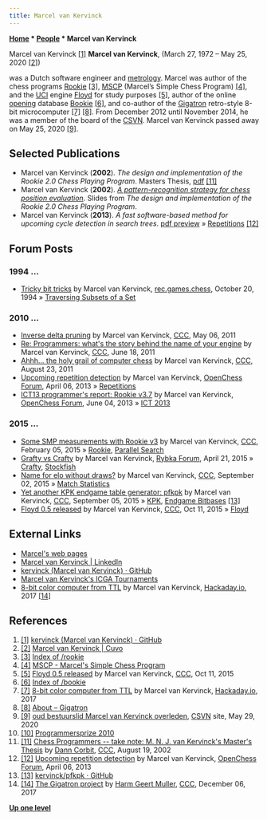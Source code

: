 ```yaml
---
title: Marcel van Kervinck
---
```

**[Home](Home "Home") \* [People](People "People") \* Marcel van Kervinck**



 [](https://github.com/kervinck) Marcel van Kervinck <a id="cite-note-1" href="#cite-ref-1">[1]</a> 
**Marcel van Kervinck**, (March 27, 1972 – May 25, 2020 <a id="cite-note-2" href="#cite-ref-2">[2]</a>)  

was a Dutch software engineer and [metrology](https://en.wikipedia.org/wiki/Metrology). Marcel was author of the chess programs [Rookie](Rookie "Rookie") <a id="cite-note-3" href="#cite-ref-3">[3]</a>, [MSCP](MSCP "MSCP") (Marcel’s Simple Chess Program) <a id="cite-note-4" href="#cite-ref-4">[4]</a>, and the [UCI](UCI "UCI") engine [Floyd](Floyd "Floyd") for study purposes <a id="cite-note-5" href="#cite-ref-5">[5]</a>, author of the online [opening](Opening "Opening") database [Bookie](index.php?title=Bookie&action=edit&redlink=1 "Bookie (page does not exist)") <a id="cite-note-6" href="#cite-ref-6">[6]</a>, and co-author of the [Gigatron](Hardware#Gigatron "Hardware") retro-style 8-bit microcomputer <a id="cite-note-7" href="#cite-ref-7">[7]</a> <a id="cite-note-8" href="#cite-ref-8">[8]</a>. From December 2012 until November 2014, he was a member of the board of the [CSVN](CSVN "CSVN"). 
Marcel van Kervinck passed away on May 25, 2020 <a id="cite-note-9" href="#cite-ref-9">[9]</a>.



## Selected Publications


* Marcel van Kervinck (**2002**). *The design and implementation of the Rookie 2.0 Chess Playing Program*. Masters Thesis, [pdf](http://alexandria.tue.nl/extra2/afstversl/wsk-i/kervinck2002.pdf) <a id="cite-note-11" href="#cite-ref-11">[11]</a>
* Marcel van Kervinck (**2002**). *[A pattern-recognition strategy for chess position evaluation](http://marcelk.net/thesis/talk-eval-rookie/sld001.htm)*. Slides from *The design and implementation of the Rookie 2.0 Chess Playing Program*.
* Marcel van Kervinck (**2013**). *A fast software-based method for upcoming cycle detection in search trees*. [pdf preview](http://marcelk.net/2013-04-06/paper/upcoming-rep-v2.pdf) » [Repetitions](Repetitions "Repetitions") <a id="cite-note-12" href="#cite-ref-12">[12]</a>


## Forum Posts


### 1994 ...


* [Tricky bit tricks](https://groups.google.com/d/msg/rec.games.chess/KnJvBnhgDKU/yCi5yBx18PQJ) by Marcel van Kervinck, [rec.games.chess](Computer_Chess_Forums "Computer Chess Forums"), October 20, 1994 » [Traversing Subsets of a Set](Traversing_Subsets_of_a_Set "Traversing Subsets of a Set")


### 2010 ...


* [Inverse delta pruning](http://www.talkchess.com/forum/viewtopic.php?t=38997) by Marcel van Kervinck, [CCC](CCC "CCC"), May 06, 2011
* [Re: Programmers: what's the story behind the name of your engine](http://www.talkchess.com/forum/viewtopic.php?topic_view=threads&p=410664&t=39407) by Marcel van Kervinck, [CCC](CCC "CCC"), June 18, 2011
* [Ahhh... the holy grail of computer chess](http://www.talkchess.com/forum/viewtopic.php?t=40166) by Marcel van Kervinck, [CCC](CCC "CCC"), August 23, 2011
* [Upcoming repetition detection](http://www.open-chess.org/viewtopic.php?f=5&t=2300) by Marcel van Kervinck, [OpenChess Forum](Computer_Chess_Forums "Computer Chess Forums"), April 06, 2013 » [Repetitions](Repetitions "Repetitions")
* [ICT13 programmer's report: Rookie v3.7](http://www.open-chess.org/viewtopic.php?f=3&t=2336) by Marcel van Kervinck, [OpenChess Forum](Computer_Chess_Forums "Computer Chess Forums"), June 04, 2013 » [ICT 2013](ICT_2013 "ICT 2013")


### 2015 ...


* [Some SMP measurements with Rookie v3](http://www.talkchess.com/forum/viewtopic.php?t=55224) by Marcel van Kervinck, [CCC](CCC "CCC"), February 05, 2015 » [Rookie](Rookie "Rookie"), [Parallel Search](Parallel_Search "Parallel Search")
* [Grafty vs Crafty](http://rybkaforum.net/cgi-bin/rybkaforum/topic_show.pl?tid=30107) by Marcel van Kervinck, [Rybka Forum](Computer_Chess_Forums "Computer Chess Forums"), April 21, 2015 » [Crafty](Crafty "Crafty"), [Stockfish](Stockfish "Stockfish")
* [Name for elo without draws?](http://www.talkchess.com/forum/viewtopic.php?t=57482) by Marcel van Kervinck, [CCC](CCC "CCC"), September 02, 2015 » [Match Statistics](Match_Statistics "Match Statistics")
* [Yet another KPK endgame table generator: pfkpk](http://www.talkchess.com/forum/viewtopic.php?t=57517) by Marcel van Kervinck, [CCC](CCC "CCC"), September 05, 2015 » [KPK](KPK "KPK"), [Endgame Bitbases](Endgame_Bitbases "Endgame Bitbases") <a id="cite-note-13" href="#cite-ref-13">[13]</a>
* [Floyd 0.5 released](http://www.talkchess.com/forum/viewtopic.php?t=57913) by Marcel van Kervinck, [CCC](CCC "CCC"), Oct 11, 2015 » [Floyd](Floyd "Floyd")


## External Links


* [Marcel's web pages](https://marcelk.net/)
* [Marcel van Kervinck | LinkedIn](https://www.linkedin.com/in/kervinck/)
* [kervinck (Marcel van Kervinck) · GitHub](https://github.com/kervinck)
* [Marcel van Kervinck's ICGA Tournaments](https://www.game-ai-forum.org/icga-tournaments/person.php?id=798)
* [8-bit color computer from TTL](https://hackaday.io/project/20781-8-bit-color-computer-from-ttl) by Marcel van Kervinck, [Hackaday.io](https://en.wikipedia.org/wiki/Hackaday), 2017 <a id="cite-note-14" href="#cite-ref-14">[14]</a>


## References


1. <a id="cite-ref-1" href="#cite-note-1">[1]</a> [kervinck (Marcel van Kervinck) · GitHub](https://github.com/kervinck)
2. <a id="cite-ref-2" href="#cite-note-2">[2]</a> [Marcel van Kervinck | Cuvo](https://www.cuvo.nl/condoleren/marcel-van-kervinck)
3. <a id="cite-ref-3" href="#cite-note-3">[3]</a> [Index of /rookie](http://marcelk.net/rookie/)
4. <a id="cite-ref-4" href="#cite-note-4">[4]</a> [MSCP - Marcel's Simple Chess Program](https://marcelk.net/mscp/)
5. <a id="cite-ref-5" href="#cite-note-5">[5]</a> [Floyd 0.5 released](http://www.talkchess.com/forum/viewtopic.php?t=57913) by Marcel van Kervinck, [CCC](CCC "CCC"), Oct 11, 2015
6. <a id="cite-ref-6" href="#cite-note-6">[6]</a> [Index of /bookie](https://marcelk.net/bookie/)
7. <a id="cite-ref-7" href="#cite-note-7">[7]</a> [8-bit color computer from TTL](https://hackaday.io/project/20781-8-bit-color-computer-from-ttl) by Marcel van Kervinck, [Hackaday.io](https://en.wikipedia.org/wiki/Hackaday), 2017
8. <a id="cite-ref-8" href="#cite-note-8">[8]</a> [About – Gigatron](https://gigatron.io/?page_id=17)
9. <a id="cite-ref-9" href="#cite-note-9">[9]</a> [oud bestuurslid Marcel van Kervinck overleden](https://www.csvn.nl/index.php/2-uncategorised/863-oud-bestuurslid-marcel-van-kervinck-overleden), [CSVN](CSVN "CSVN") site, May 29, 2020
10. <a id="cite-ref-10" href="#cite-note-10">[10]</a> [Programmersprize 2010](http://www.csvn.nl/index.php?option=com_content&view=article&id=468%3Arules-programmersprize&catid=51%3Atoernooien&Itemid=28&lang=en)
11. <a id="cite-ref-11" href="#cite-note-11">[11]</a> [Chess Programmers -- take note: M. N. J. van Kervinck's Master's Thesis](https://www.stmintz.com/ccc/index.php?id=246260) by [Dann Corbit](Dann_Corbit "Dann Corbit"), [CCC](CCC "CCC"), August 19, 2002
12. <a id="cite-ref-12" href="#cite-note-12">[12]</a> [Upcoming repetition detection](http://www.open-chess.org/viewtopic.php?f=5&t=2300) by Marcel van Kervinck, [OpenChess Forum](Computer_Chess_Forums "Computer Chess Forums"), April 06, 2013
13. <a id="cite-ref-13" href="#cite-note-13">[13]</a> [kervinck/pfkpk · GitHub](https://github.com/kervinck/pfkpk)
14. <a id="cite-ref-14" href="#cite-note-14">[14]</a> [The Gigatron project](http://www.talkchess.com/forum/viewtopic.php?t=65905) by [Harm Geert Muller](Harm_Geert_Muller "Harm Geert Muller"), [CCC](CCC "CCC"), December 06, 2017

**[Up one level](People "People")**







 
